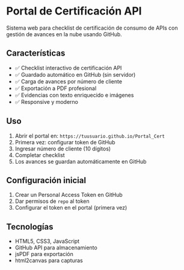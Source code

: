 # Portal de Certificación API

Sistema web para checklist de certificación de consumo de APIs con gestión de avances en la nube usando GitHub.

## Características

- ✅ Checklist interactivo de certificación API
- ✅ Guardado automático en GitHub (sin servidor)
- ✅ Carga de avances por número de cliente
- ✅ Exportación a PDF profesional
- ✅ Evidencias con texto enriquecido e imágenes
- ✅ Responsive y moderno

## Uso

1. Abrir el portal en: `https://tuusuario.github.io/Portal_Cert`
2. Primera vez: configurar token de GitHub
3. Ingresar número de cliente (10 dígitos)
4. Completar checklist
5. Los avances se guardan automáticamente en GitHub

## Configuración inicial

1. Crear un Personal Access Token en GitHub
2. Dar permisos de `repo` al token
3. Configurar el token en el portal (primera vez)

## Tecnologías

- HTML5, CSS3, JavaScript
- GitHub API para almacenamiento
- jsPDF para exportación
- html2canvas para capturas
